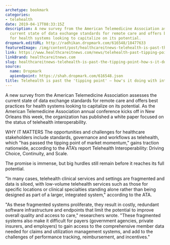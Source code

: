 ```yaml
---
archetype: bookmark
categories:
- telehealth
date: 2019-04-17T08:33:15Z
description: A new survey from the American Telemedicine Association assesses the
  current state of data exchange standards for remote care and offers best practices
  for health systems looking to capitalize on its potential.
dropmark.editURL: http://radhikan.dropmark.com/616548/18477633
featuredImage: /img/content/post/healthcareitnews-telehealth-is-past-the-tipping-point-how-s-it-doing-with-interoperability.png
link: https://www.healthcareitnews.com/news/telehealth-past-tipping-point-hows-it-doing-interoperability
linkBrand: healthcareitnews.com
slug: healthcareitnews-telehealth-is-past-the-tipping-point-how-s-it-doing-with-interoperability
source:
  name: Dropmark
  apiendpoint: https://shah.dropmark.com/616548.json
title: Telehealth is past the 'tipping point' – how's it doing with interoperability?
---
```

A new survey from the American Telemedicine Association assesses the current state of data exchange standards for remote care and offers best practices for health systems looking to capitalize on its potential. As the American Telemedicine Association annual conference kicks off in New Orleans this week, the organization has published a white paper focused on the status of telehealth interoperability.

WHY IT MATTERS
The opportunities and challenges for healthcare stakeholders include standards, governance and workflows as telehealth, which "has passed the tipping point of market momentum," gains traction nationwide, according to the ATA’s report Telehealth Interoperability: Driving Choice, Continuity, and Scale.

The promise is immense, but big hurdles still remain before it reaches its full potential.

"In many cases, telehealth clinical services and settings are fragmented and data is siloed, with low-volume telehealth services such as those for specific locations or clinical specialties standing alone rather than being designed as part of a larger, integrated system," according to the ATA.

"As these fragmented systems proliferate, they result in costly, redundant software infrastructure and endpoints that limit the potential to improve overall quality and access to care," researchers wrote. "These fragmented systems also make it difficult for payers (government agencies, private insurers, and employers) to gain access to the comprehensive member data needed for claims and utilization management systems, and add to the challenges of performance tracking, reimbursement, and incentives."

